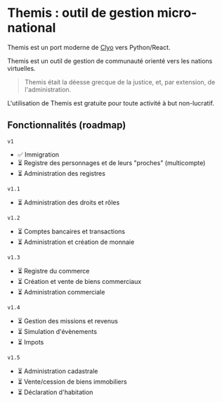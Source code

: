 Themis : outil de gestion micro-national
====

Themis est un port moderne de [Clyo](https://github.com/smwhr/clyo) vers Python/React.

Themis est un outil de gestion de communauté orienté vers les nations virtuelles.

> Themis était la déesse grecque de la justice, et, par extension, de l'administration.

L'utilisation de Themis est gratuite pour toute activité à but non-lucratif.

## Fonctionnalités (roadmap)

`v1`
- ✅ Immigration
- ⏳ Registre des personnages et de leurs "proches" (multicompte)
- ⏳ Administration des registres

`v1.1`
- ⏳ Administration des droits et rôles

`v1.2`
- ⏳ Comptes bancaires et transactions
- ⏳ Administration et création de monnaie

`v1.3`
- ⏳ Registre du commerce
- ⏳ Création et vente de biens commerciaux
- ⏳ Administration commerciale

`v1.4`
- ⏳ Gestion des missions et revenus
- ⏳ Simulation d'évènements
- ⏳ Impots

`v1.5`
- ⏳ Administration cadastrale
- ⏳ Vente/cession de biens immobiliers
- ⏳ Déclaration d'habitation
